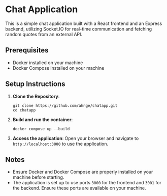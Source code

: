 # Chat Application

This is a simple chat application built with a React frontend and an Express backend, utilizing Socket.IO for real-time communication and fetching random quotes from an external API.

## Prerequisites

- Docker installed on your machine
- Docker Compose installed on your machine

## Setup Instructions

1.  **Clone the Repository**:
    ```
    git clone https://github.com/ahnge/chatapp.git
    cd chatapp
    ```
2.  **Build and run the container**:
    ```
    docker compose up --build
    ```
3.  **Access the application**:
    Open your browser and navigate to `http://localhost:3000` to use the application.

## Notes

- Ensure Docker and Docker Compose are properly installed on your machine before starting.
- The application is set up to use ports `3000` for the frontend and `3001` for the backend. Ensure these ports are available on your machine.

